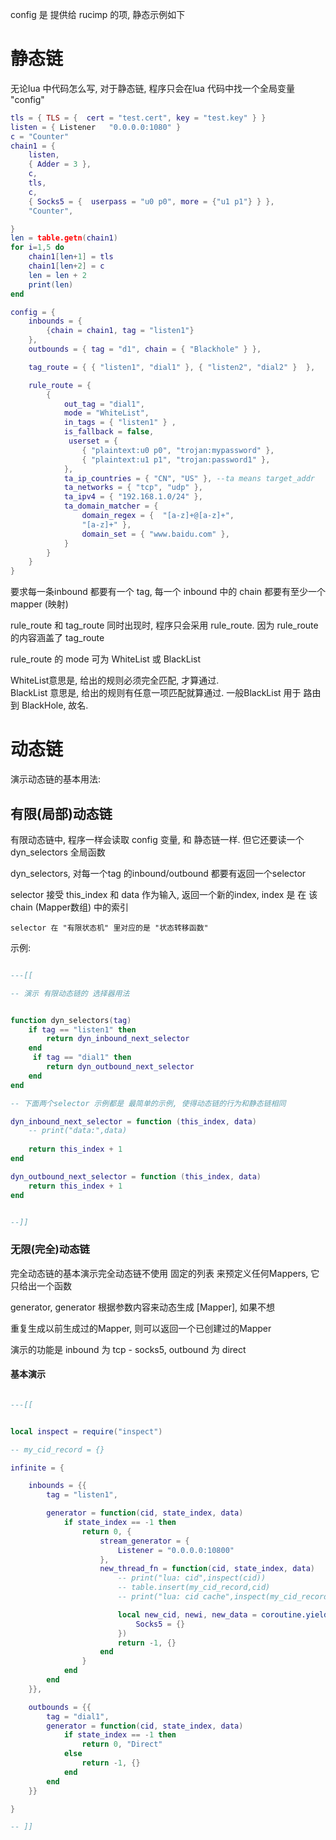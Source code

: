 
config 是 提供给 rucimp 的项, 静态示例如下

# 静态链

无论lua 中代码怎么写, 对于静态链, 程序只会在lua 代码中找一个全局变量 "config"

```lua
tls = { TLS = {  cert = "test.cert", key = "test.key" } }
listen = { Listener   "0.0.0.0:1080" }
c = "Counter"
chain1 = {
    listen,
    { Adder = 3 },
    c,
    tls,
    c,
    { Socks5 = {  userpass = "u0 p0", more = {"u1 p1"} } },
    "Counter",

}
len = table.getn(chain1)
for i=1,5 do 
    chain1[len+1] = tls
    chain1[len+2] = c 
    len = len + 2
    print(len)
end

config = {
    inbounds = {
        {chain = chain1, tag = "listen1"}
    },
    outbounds = { tag = "d1", chain = { "Blackhole" } },

    tag_route = { { "listen1", "dial1" }, { "listen2", "dial2" }  },

    rule_route = { 
        { 
            out_tag = "dial1", 
            mode = "WhiteList",
            in_tags = { "listen1" } ,
            is_fallback = false,
             userset = {
                { "plaintext:u0 p0", "trojan:mypassword" },
                { "plaintext:u1 p1", "trojan:password1" },
            },
            ta_ip_countries = { "CN", "US" }, --ta means target_addr
            ta_networks = { "tcp", "udp" },
            ta_ipv4 = { "192.168.1.0/24" },
            ta_domain_matcher = {
                domain_regex = {  "[a-z]+@[a-z]+",
                "[a-z]+" },
                domain_set = { "www.baidu.com" },
            }
        } 
    }
}
```

要求每一条inbound 都要有一个 tag, 每一个 inbound 中的 chain 都要有至少一个 mapper (映射)

rule_route 和 tag_route 同时出现时, 程序只会采用 rule_route. 因为 rule_route 的内容涵盖了 tag_route 

rule_route 的 mode 可为 WhiteList 或 BlackList

WhiteList意思是, 给出的规则必须完全匹配, 才算通过.  
BlackList 意思是, 给出的规则有任意一项匹配就算通过.
一般BlackList 用于 路由到 BlackHole, 故名. 

# 动态链

演示动态链的基本用法: 

## 有限(局部)动态链

有限动态链中, 程序一样会读取 config 变量, 和 静态链一样. 但它还要读一个 dyn_selectors 全局函数

dyn_selectors, 对每一个tag 的inbound/outbound 都要有返回一个selector

selector 接受 this_index 和 data 作为输入, 返回一个新的index, index 是 在 该chain (Mapper数组) 中的索引

    selector 在 "有限状态机" 里对应的是 "状态转移函数"


示例: 

```lua

---[[

-- 演示 有限动态链的 选择器用法


function dyn_selectors(tag)
    if tag == "listen1" then 
        return dyn_inbound_next_selector
    end
     if tag == "dial1" then 
        return dyn_outbound_next_selector
    end
end

-- 下面两个selector 示例都是 最简单的示例, 使得动态链的行为和静态链相同

dyn_inbound_next_selector = function (this_index, data)
    -- print("data:",data)
   
    return this_index + 1
end

dyn_outbound_next_selector = function (this_index, data)
    return this_index + 1
end


--]]
```

### 无限(完全)动态链

完全动态链的基本演示完全动态链不使用 固定的列表 来预定义任何Mappers, 它只给出一个函数

generator, generator 根据参数内容来动态生成 [Mapper], 如果不想

重复生成以前生成过的Mapper, 则可以返回一个已创建过的Mapper 

演示的功能是 inbound 为 tcp - socks5, outbound 为 direct

#### 基本演示

```lua

---[[


local inspect = require("inspect")

-- my_cid_record = {}

infinite = {

    inbounds = {{
        tag = "listen1",

        generator = function(cid, state_index, data)
            if state_index == -1 then
                return 0, {
                    stream_generator = {
                        Listener = "0.0.0.0:10800"
                    },
                    new_thread_fn = function(cid, state_index, data)
                        -- print("lua: cid",inspect(cid))
                        -- table.insert(my_cid_record,cid)
                        -- print("lua: cid cache",inspect(my_cid_record))

                        local new_cid, newi, new_data = coroutine.yield(1, {
                            Socks5 = {}
                        })
                        return -1, {}
                    end
                }
            end
        end
    }},

    outbounds = {{
        tag = "dial1",
        generator = function(cid, state_index, data)
            if state_index == -1 then
                return 0, "Direct"
            else
                return -1, {}
            end
        end
    }}

}

-- ]]

```
